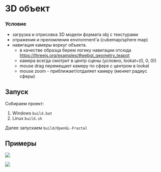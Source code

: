 # 3D объект

### Условие
- загрузка и отрисовка 3D модели формата obj с текстурами
- отражения и преломления environment'а (cubemap/sphere map)
- навигация камеры воркуг объекта.
    - в качестве образца берем логику навигации отсюда https://threejs.org/examples/#webgl_geometry_teapot
    - камера всегда смотрит в центр сцены (условно, lookat=(0, 0, 0))
    - mouse drag перемещает камеру по сфере с центром в lookat
    - mouse zoom - приближает/отдаляет камеру (меняет радиус сферы)

## Запуск 
Собираем проект:
1) Windows `build.bat` 
2) Linux `build.sh`

Далее запускаем `build/OpenGL-Fractal`

## Примеры
![](screenshots/nanosuit.gif)

![](screenshots/aircraft.gif)

